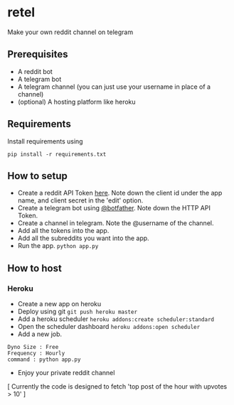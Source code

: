 # retel
Make your own reddit channel on telegram

## Prerequisites

* A reddit bot
* A telegram bot
* A telegram channel (you can just use your username in place of a channel)
* (optional) A hosting platform like heroku

## Requirements

Install requirements using 

`pip install -r requirements.txt`

## How to setup

* Create a reddit API Token [here](https://www.reddit.com/prefs/apps/). Note down the client id under the app name, and client secret in the 'edit' option.
* Create a telegram bot using [@botfather](https://telegram.me/botfather). Note down the HTTP API Token.
* Create a channel in telegram. Note the @username of the channel.
* Add all the tokens into the app.
* Add all the subreddits you want into the app.
* Run the app. `python app.py`

## How to host

### Heroku

* Create a new app on heroku
* Deploy using git `git push heroku master`
* Add a heroku scheduler `heroku addons:create scheduler:standard`
* Open the scheduler dashboard `heroku addons:open scheduler`
* Add a new job. 

```
Dyno Size : Free
Frequency : Hourly
command : python app.py
```
* Enjoy your private reddit channel

[ Currently the code is designed to fetch 'top post of the hour with upvotes > 10' ]
